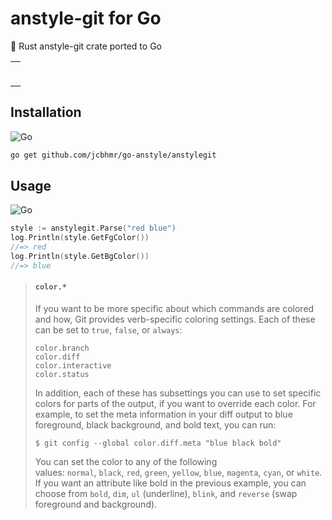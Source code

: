 # anstyle-git for Go

🦀 Rust anstyle-git crate ported to Go

<table align=center><td>

```go

```

</table>

## Installation

![Go](https://img.shields.io/static/v1?style=for-the-badge&message=Go&color=00ADD8&logo=Go&logoColor=FFFFFF&label=)

```sh
go get github.com/jcbhmr/go-anstyle/anstylegit
```

## Usage

![Go](https://img.shields.io/static/v1?style=for-the-badge&message=Go&color=00ADD8&logo=Go&logoColor=FFFFFF&label=)

```go
style := anstylegit.Parse("red blue")
log.Println(style.GetFgColor())
//=> red
log.Println(style.GetBgColor())
//=> blue
```

> #### `color.*`
>
> If you want to be more specific about which commands are colored and how, Git provides verb-specific coloring settings. Each of these can be set to `true`, `false`, or `always`:
>
>     color.branch
>     color.diff
>     color.interactive
>     color.status
>
> In addition, each of these has subsettings you can use to set specific colors for parts of the output, if you want to override each color. For example, to set the meta information in your diff output to blue foreground, black background, and bold text, you can run:
>
> ```
> $ git config --global color.diff.meta "blue black bold"
> ```
>
> You can set the color to any of the following values: `normal`, `black`, `red`, `green`, `yellow`, `blue`, `magenta`, `cyan`, or `white`. If you want an attribute like bold in the previous example, you can choose from `bold`, `dim`, `ul` (underline), `blink`, and `reverse` (swap foreground and background).
